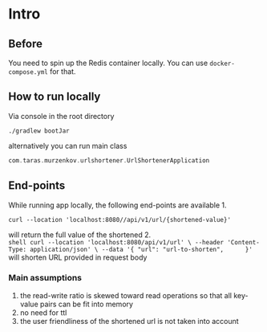 # Intro

## Before
You need to spin up the Redis container locally. You can use `docker-compose.yml` for that. 

## How to run locally

Via console in the root directory
```shell
./gradlew bootJar
```

alternatively you can run main class

```kotlin
com.taras.murzenkov.urlshortener.UrlShortenerApplication
```

## End-points
While running app locally, the following end-points are available
1. 
```shell
curl --location 'localhost:8080//api/v1/url/{shortened-value}'
```
will return the full value of the shortened
2.  
    ```shell
    curl --location 'localhost:8080/api/v1/url' \
    --header 'Content-Type: application/json' \
    --data '{
        "url": "url-to-shorten",     
    }'
    ```
will shorten URL provided in request body

### Main assumptions
1. the read-write ratio is skewed toward read operations so that all key-value pairs can be fit into memory
2. no need for ttl
3. the user friendliness of the shortened url is not taken into account

